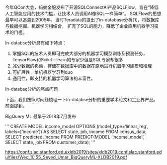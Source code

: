 今年QCon大会，蚂蚁金服发布了开源SQLConnectAI产品SQLFlow，旨在“降低人工智能应用的技术门槛，让技术人员调用AI像SQL一样简单”。
SQLFlow的思想最早可以追溯到2005年，当时Teradata的提出了in-database分析[1]，将数据库与数据挖掘、机器学习相结合，
扩充了SQL的能力，降低了企业应用机器学习技术的门槛。

In-databse分析具有如下特点：
1. 掌握SQL的技术人员即可完成大部分的机器学习模型训练及预测任务，TensorFlow和Scikit－learn的专家少但是SQL专家却很多
2. 减少数据的移动，存储在数据库中的数据在原地进行机器学习建模和推理
3. 可扩展性，单机机器学习到duo
4. 通用性，即支持的机器学习算法的丰富性。


In-databse分析的痛点问题

下面，我们按照时间线梳理一下In-databse分析的重要学术论文和工业界产品。
前面提到，

BigQuery ML 最早于2018年7月发布


'''
CREATE MODEL income_model
 OPTIONS (model_type=‘linear_reg’, labels=[‘income’])
 AS SELECT state, job, income FROM census_data;
SELECT predicted_income FROM PREDICT(MODEL ‘income_model’,
 SELECT state, job FROM customer_data);
'''




https://conf.slac.stanford.edu/xldb2019/sites/xldb2019.conf.slac.stanford.edu/files/Wed_10.55_Seyed_Umar_BigQueryML-XLDB2019.pdf
